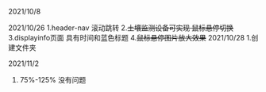 2021/10/8
  
2021/10/26
  1.header-nav 滚动跳转
  2.<del>土壤监测设备可实现 鼠标悬停切换</del>
  3.displayinfo页面 具有时间和蓝色标题
  4.<del>鼠标悬停图片放大效果</del>
2021/10/28
  1.创建文件夹  

2021/11/2
  1. 75%-125% 没有问题